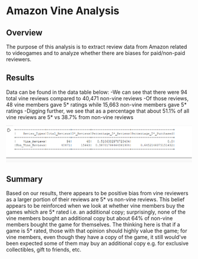 # Amazon Vine Analysis

## Overview
The purpose of this analysis is to extract review data from Amazon related to videogames and to analyze whether there are biases for paid/non-paid reviewers.

## Results

Data can be found in the data table below:
-We can see that there were 94 total vine reviews compared to 40,471 non-vine reviews
-Of those reviews, 48 vine members gave 5* ratings while 15,663 non-vine members gave 5* ratings
-Digging further, we see that as a percentage that about 51.1% of all vine reviews are 5* vs 38.7% from non-vine reviews

<img src="summary.png">

## Summary

Based on our results, there appears to be positive bias from vine reviewers as a larger portion of their reviews are 5* vs non-vine reviews. This belief appears to be reinforced when we look at whether vine members buy the games which are 5* rated i.e. an additional copy; surprisingly, none of the vine members bought an additional copy but about 64% of non-vine members bought the game for themselves. The thinking here is that if a game is 5* rated, those with that opinion should highly value the game; for vine members, even though they have a copy of the game, it still would've been expected some of them may buy an additional copy e.g. for exclusive collectibles, gift to friends, etc. 